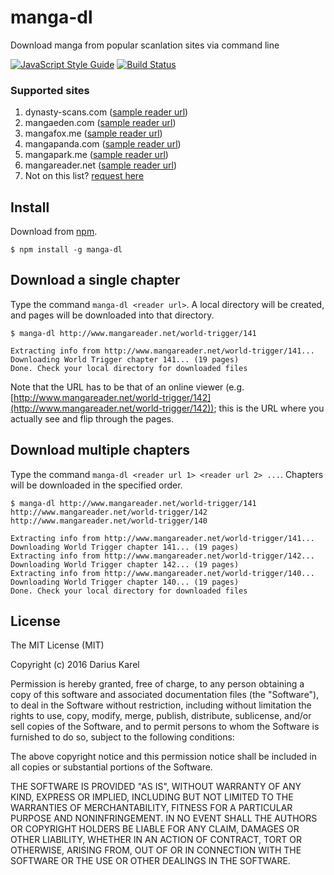 # manga-dl

Download manga from popular scanlation sites via command line

[![JavaScript Style Guide](https://img.shields.io/badge/code%20style-standard-brightgreen.svg)](http://standardjs.com/)
[![Build Status](https://travis-ci.org/dikarel/manga-dl.svg?branch=master)](https://travis-ci.org/dikarel/manga-dl)

### Supported sites

1. dynasty-scans.com ([sample reader url](http://dynasty-scans.com/chapters/girls_monochrome_ch01#3))
2. mangaeden.com ([sample reader url](http://www.mangaeden.com/en/en-manga/shingeki-no-kyojin/6/1/))
3. mangafox.me ([sample reader url](http://mangafox.me/manga/tonari_no_kashiwagi_san/v07/c072/1.html))
4. mangapanda.com ([sample reader url](http://www.mangapanda.com/kyou-no-yuiko-san/8/2))
5. mangapark.me ([sample reader url](http://mangapark.me/manga/umineko-no-naku-koro-ni-tsubasa/s5/c5/1))
6. mangareader.net ([sample reader url](http://www.mangareader.net/world-trigger/141))
7. Not on this list? [request here](https://github.com/dikarel/manga-dl/issues)

## Install

Download from [npm](http://www.npmjs.com/package/manga-dl).

    $ npm install -g manga-dl

## Download a single chapter

Type the command `manga-dl <reader url>`. A local directory will be created, and pages will be downloaded into that directory.

    $ manga-dl http://www.mangareader.net/world-trigger/141

    Extracting info from http://www.mangareader.net/world-trigger/141...
    Downloading World Trigger chapter 141... (19 pages)
    Done. Check your local directory for downloaded files

Note that the URL has to be that of an online viewer (e.g. [http://www.mangareader.net/world-trigger/142](http://www.mangareader.net/world-trigger/142)); this is the URL where you actually see and flip through the pages.

## Download multiple chapters

Type the command `manga-dl <reader url 1> <reader url 2> ...`. Chapters will be downloaded in the specified order.

    $ manga-dl http://www.mangareader.net/world-trigger/141 http://www.mangareader.net/world-trigger/142 http://www.mangareader.net/world-trigger/140

    Extracting info from http://www.mangareader.net/world-trigger/141...
    Downloading World Trigger chapter 141... (19 pages)
    Extracting info from http://www.mangareader.net/world-trigger/142...
    Downloading World Trigger chapter 142... (19 pages)
    Extracting info from http://www.mangareader.net/world-trigger/140...
    Downloading World Trigger chapter 140... (19 pages)
    Done. Check your local directory for downloaded files

## License

The MIT License (MIT)

Copyright (c) 2016 Darius Karel

Permission is hereby granted, free of charge, to any person obtaining a copy of this software and associated documentation files (the "Software"), to deal in the Software without restriction, including without limitation the rights to use, copy, modify, merge, publish, distribute, sublicense, and/or sell copies of the Software, and to permit persons to whom the Software is furnished to do so, subject to the following conditions:

The above copyright notice and this permission notice shall be included in all copies or substantial portions of the Software.

THE SOFTWARE IS PROVIDED "AS IS", WITHOUT WARRANTY OF ANY KIND, EXPRESS OR IMPLIED, INCLUDING BUT NOT LIMITED TO THE WARRANTIES OF MERCHANTABILITY, FITNESS FOR A PARTICULAR PURPOSE AND NONINFRINGEMENT. IN NO EVENT SHALL THE AUTHORS OR COPYRIGHT HOLDERS BE LIABLE FOR ANY CLAIM, DAMAGES OR OTHER LIABILITY, WHETHER IN AN ACTION OF CONTRACT, TORT OR OTHERWISE, ARISING FROM, OUT OF OR IN CONNECTION WITH THE SOFTWARE OR THE USE OR OTHER DEALINGS IN THE SOFTWARE.
